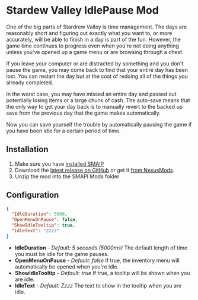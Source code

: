 # Stardew Valley IdlePause Mod

One of the big parts of Stardrew Valley is time management.  The days are reasonably short and figuring out exactly what you want to, or more accurately, will be able to finish in a day is part of the fun.  However, the game time continues to progress even when you're not doing anything unless you've opened up a game menu or are browsing through a chest.  

If you leave your computer or are distracted by something and you don't pause the game, you may come back to find that your entire day has been lost.  You can restart the day but at the cost of redoing all of the things you already completed.

In the worst case, you may have missed an entire day and passed out potentially losing items or a large chunk of cash.  The auto-save means that the only way to get your day back is to manually revert to the backed up save from the previous day that the game makes automatically.

Now you can save yourself the trouble by automatically pausing the game if you have been idle for a certain period of time.

## Installation

1. Make sure you have [installed SMAIP](http://canimod.com/for-players/install-smapi)
1. Download the [latest release on GitHub](./releases/latest) or get it [from NexusMods](http://www.nexusmods.com/stardewvalley/mods/1092).
1. Unzip the mod into the SMAPI Mods folder

## Configuration

```json
{
  "IdleDuration": 5000,
  "OpenMenuOnPause": false,
  "ShowIdleTooltip": true,
  "IdleText": "Zzzz"
}
```

* **IdleDuration** - *Default: 5 seconds (5000ms)* The default length of time you must be idle for the game pauses.
* **OpenMenuOnPause** - *Default: false* If true, the inventory menu will automatically be opened when you're idle.
* **ShowIdleTooltip** - *Default: true* If true, a tooltip will be shown when you are idle.
* **IdleText** - *Default: Zzzz* The text to show in the tooltip when you are idle.